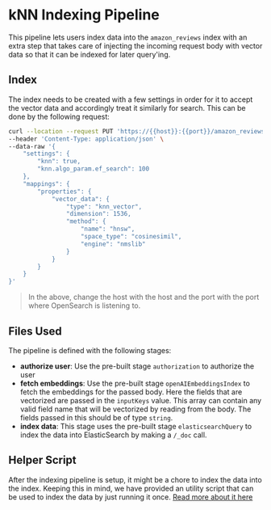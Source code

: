# kNN Indexing Pipeline

This pipeline lets users index data into the `amazon_reviews` index with an extra step that takes care of injecting the incoming request body with vector data so that it can be indexed for later query'ing.

## Index

The index needs to be created with a few settings in order for it to accept the vector data and accordingly treat it similarly for search. This can be done by the following request:

```sh
curl --location --request PUT 'https://{{host}}:{{port}}/amazon_reviews' \
--header 'Content-Type: application/json' \
--data-raw '{
    "settings": {
        "knn": true,
        "knn.algo_param.ef_search": 100
    },
    "mappings": {
        "properties": {
            "vector_data": {
                "type": "knn_vector",
                "dimension": 1536,
                "method": {
                    "name": "hnsw",
                    "space_type": "cosinesimil",
                    "engine": "nmslib"
                }
            }
        }
    }
}'
```

> In the above, change the host with the host and the port with the port where OpenSearch is listening to.

## Files Used

The pipeline is defined with the following stages:

- **authorize user**: Use the pre-built stage `authorization` to authorize the user
- **fetch embeddings**: Use the pre-built stage `openAIEmbeddingsIndex` to fetch the embeddings for the passed body. Here the fields that are vectorized are passed in the `inputKeys` value. This array can contain any valid field name that will be vectorized by reading from the body. The fields passed in this should be of type `string`.
- **index data**: This stage uses the pre-built stage `elasticsearchQuery` to index the data into ElasticSearch by making a `/_doc` call.

## Helper Script

After the indexing pipeline is setup, it might be a chore to index the data into the index. Keeping this in mind, we have provided an utility script that can be used to index the data by just running it once. [Read more about it here](./util/README.md)
